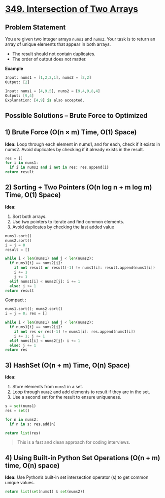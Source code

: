 # [349. Intersection of Two Arrays](https://leetcode.com/problems/intersection-of-two-arrays/description/)

## Problem Statement
You are given two integer arrays `nums1` and `nums2`. Your task is to return an array of unique elements that appear in both arrays.
- The result should not contain duplicates.
- The order of output does not matter.

**Example**
```python
Input: nums1 = [1,2,2,1], nums2 = [2,2]
Output: [2]
```
```python
Input: nums1 = [4,9,5], nums2 = [9,4,9,8,4]
Output: [9,4]
Explanation: [4,9] is also accepted.
```
## Possible Solutions – Brute Force to Optimized
## 1) Brute Force (O(n × m) Time, O(1) Space)
**Idea:** Loop through each element in nums1, and for each, check if it exists in nums2. Avoid duplicates by checking if it already exists in the result.

```python
res = []
for i in nums1:
  if i in nums2 and i not in res: res.append(i)
return result
```
## 2) Sorting + Two Pointers (O(n log n + m log m) Time, O(1) Space)
**Idea:** 
1. Sort both arrays.
2. Use two pointers to iterate and find common elements.
3. Avoid duplicates by checking the last added value

```python
nums1.sort()
nums2.sort()
i = j = 0
result = []

while i < len(nums1) and j < len(nums2):
  if nums1[i] == nums2[j]:
    if not result or result[-1] != nums1[i]: result.append(nums1[i])
    i += 1
    j += 1
  elif nums1[i] < nums2[j]: i += 1
  else: j += 1
return result
```
Compact : 
```python
nums1.sort(); nums2.sort()
i = j = 0; res = []

while i < len(nums1) and j < len(nums2):
  if nums1[i] == nums2[j]:
    if not res or res[-1] != nums1[i]: res.append(nums1[i])
    i += 1; j += 1
  elif nums1[i] < nums2[j]: i += 1
  else: j += 1
return res
```

## 3) HashSet (O(n + m) Time, O(n) Space)
**Idea:**  
1. Store elements from `nums1` in a set.
2. Loop through `nums2` and add elements to result if they are in the set.
3. Use a second set for the result to ensure uniqueness.

```python
s = set(nums1)
res = set()

for n in nums2:
  if n in s: res.add(n)

return list(res)
```
> This is a fast and clean approach for coding interviews.

## 4) Using Built-in Python Set Operations (O(n + m) time, O(n) space)
**Idea:** Use Python’s built-in set intersection operator (`&`) to get common unique values.

```python
return list(set(nums1) & set(nums2))
```

